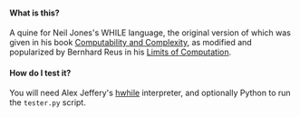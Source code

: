 #### What is this?
A quine for Neil Jones's WHILE language, the original version of which was given in his book [Computability and Complexity](https://mitpress.mit.edu/9780262100649/computability-and-complexity/), as modified and popularized by Bernhard Reus in his [Limits of Computation](https://link.springer.com/book/10.1007/978-3-319-27889-6).

#### How do I test it?
You will need Alex Jeffery's [hwhile](https://github.com/alexj136/HWhile) interpreter, and optionally Python to run the `tester.py` script.

